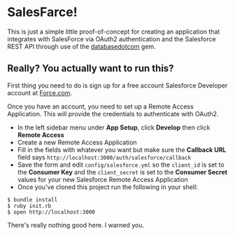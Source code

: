 # SalesFarce!

This is just a simple little proof-of-concept for creating an application
that integrates with SalesForce via OAuth2 authentication and the Salesforce
REST API through use of the
[databasedotcom](http://github.com/heroku/databasedotcom) gem.

## Really? You actually want to run this?

First thing you need to do is sign up for a free account Salesforce Developer
account at [Force.com](http://developer.force.com).

Once you have an account, you need to set up a Remote Access Application. This
will provide the credentials to authenticate with OAuth2.

- In the left sidebar menu under __App Setup__, click __Develop__ then click
  __Remote Access__
- Create a new Remote Access Application
- Fill in the fields with whatever you want but make sure the __Callback URL__
  field says ```http://localhost:3000/auth/salesforce/callback```
- Save the form and edit ```config/salesforce.yml``` so the ```client_id```
  is set to the __Consumer Key__ and the ```client_secret``` is set to the
  __Consumer Secret__ values for your new Salesforce Remote Access Application
- Once you've cloned this project run the following in your shell:

```
$ bundle install
$ ruby init.rb
$ open http://localhost:3000
```

There's really nothing good here. I warned you.


